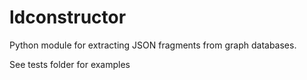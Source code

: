 # ldconstructor

Python module for extracting JSON fragments from graph databases.

See tests folder for examples
